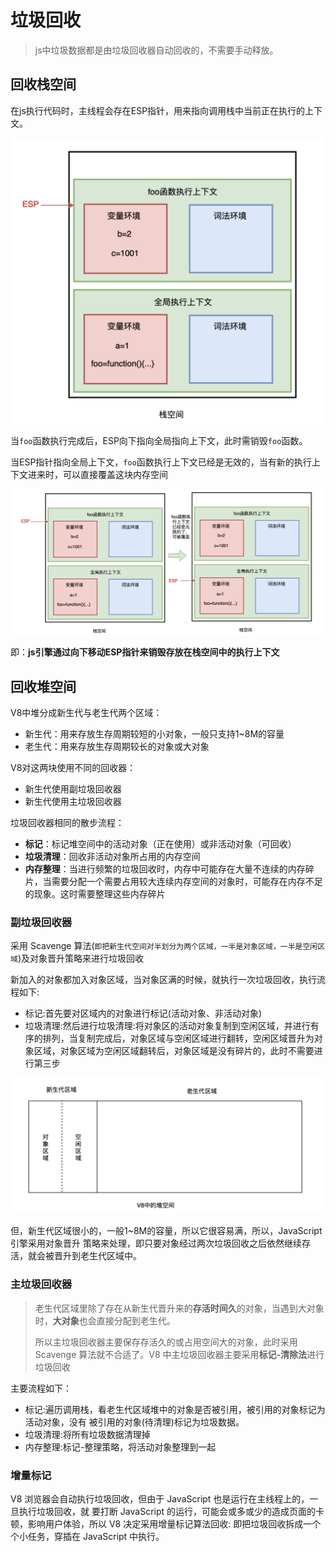 # 垃圾回收

> js中垃圾数据都是由垃圾回收器自动回收的，不需要手动释放。

## 回收栈空间

在js执行代码时，主线程会存在ESP指针，用来指向调用栈中当前正在执行的上下文。

<img src="../images/study/garbage_collect1.png" alt="garbage_collect1" style="zoom:50%;" />

当`foo`函数执行完成后，ESP向下指向全局指向上下文，此时需销毁`foo`函数。

当ESP指针指向全局上下文，`foo`函数执行上下文已经是无效的，当有新的执行上下文进来时，可以直接覆盖这块内存空间

<img src="../images/study/garbage_collect2.png" alt="garbage_collect2" style="zoom:50%;" />

即：**js引擎通过向下移动ESP指针来销毁存放在栈空间中的执行上下文**

## 回收堆空间

V8中堆分成新生代与老生代两个区域：

+ 新生代：用来存放生存周期较短的小对象，一般只支持1~8M的容量
+ 老生代：用来存放生存周期较长的对象或大对象

V8对这两块使用不同的回收器：

+ 新生代使用副垃圾回收器
+ 新生代使用主垃圾回收器

垃圾回收器相同的散步流程：

+ **标记**：标记堆空间中的活动对象（正在使用）或非活动对象（可回收）
+ **垃圾清理**：回收非活动对象所占用的内存空间
+ **内存整理**：当进行频繁的垃圾回收时，内存中可能存在大量不连续的内存碎片，当需要分配一个需要占用较大连续内存空间的对象时，可能存在内存不足的现象。这时需要整理这些内存碎片

### 副垃圾回收器

采用 Scavenge 算法(`即把新生代空间对半划分为两个区域，一半是对象区域，一半是空闲区域`)及对象晋升策略来进行垃圾回收

新加入的对象都加入对象区域，当对象区满的时候，就执行一次垃圾回收，执行流程如下:

+ 标记:首先要对区域内的对象进行标记(活动对象、非活动对象)
+ 垃圾清理:然后进行垃圾清理:将对象区的活动对象复制到空闲区域，并进行有序的排列，当复制完成后，对象区域与空闲区域进行翻转，空闲区域晋升为对象区域，对象区域为空闲区域翻转后，对象区域是没有碎片的，此时不需要进行第三步

<img src="../images/study/garbage_collect3.png" alt="garbage_collect3" style="zoom:50%;" />

但，新生代区域很小的，一般1~8M的容量，所以它很容易满，所以，JavaScript 引擎采用对象晋升 策略来处理，即只要对象经过两次垃圾回收之后依然继续存活，就会被晋升到老生代区域中。

### 主垃圾回收器

> 老生代区域里除了存在从新生代晋升来的**存活时间久**的对象，当遇到大对象时，**大对象**也会直接分配到老生代。
>
> 所以主垃圾回收器主要保存存活久的或占用空间大的对象，此时采用 Scavenge 算法就不合适了。V8 中主垃圾回收器主要采用**标记-清除法**进行垃圾回收

主要流程如下：

+ 标记:遍历调用栈，看老生代区域堆中的对象是否被引用，被引用的对象标记为活动对象，没有 被引用的对象(待清理)标记为垃圾数据。
+ 垃圾清理:将所有垃圾数据清理掉
+ 内存整理:标记-整理策略，将活动对象整理到一起

### 增量标记

V8 浏览器会自动执行垃圾回收，但由于 JavaScript 也是运行在主线程上的，一旦执行垃圾回收，就 要打断 JavaScript 的运行，可能会或多或少的造成⻚面的卡顿，影响用户体验，所以 V8 决定采用增量标记算法回收: 即把垃圾回收拆成一个个小任务，穿插在 JavaScript 中执行。

